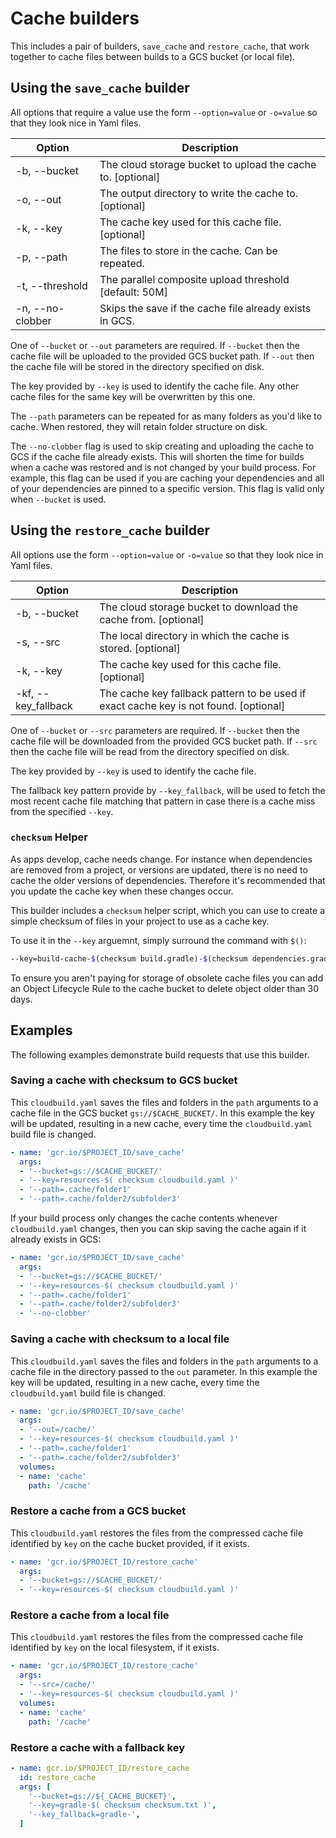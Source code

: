 # Cache builders

This includes a pair of builders, `save_cache` and `restore_cache`, that work together to cache files between builds to a GCS bucket (or local file).

## Using the `save_cache` builder

All options that require a value use the form `--option=value` or `-o=value` so that they look nice in Yaml files.

| Option           | Description                                                 |
| ---------------- | ----------------------------------------------------------- |
| -b, --bucket     | The cloud storage bucket to upload the cache to. [optional] |
| -o, --out        | The output directory to write the cache to. [optional]      |
| -k, --key        | The cache key used for this cache file. [optional]          |
| -p, --path       | The files to store in the cache. Can be repeated.           |
| -t, --threshold  | The parallel composite upload threshold [default: 50M]      |
| -n, --no-clobber | Skips the save if the cache file already exists in GCS.     |

One of `--bucket` or `--out` parameters are required.  If `--bucket` then the cache file will be uploaded to the provided GCS bucket path.  If `--out` then the cache file will be stored in the directory specified on disk.

The key provided by `--key` is used to identify the cache file. Any other cache files for the same key will be overwritten by this one.

The `--path` parameters can be repeated for as many folders as you'd like to cache.  When restored, they will retain folder structure on disk.

The `--no-clobber` flag is used to skip creating and uploading the cache to GCS if the cache file already exists. This will shorten the time for builds when a cache was restored and is not changed by your build process. For example, this flag can be used if you are caching your dependencies and all of your dependencies are pinned to a specific version. This flag is valid only when `--bucket` is used.

## Using the `restore_cache` builder

All options use the form `--option=value` or `-o=value` so that they look nice in Yaml files.

| Option                 | Description                                                                            |
| ---------------------- | -------------------------------------------------------------------------------------- |
| -b,  --bucket          | The cloud storage bucket to download the cache from. [optional]                        |
| -s,  --src             | The local directory in which the cache is stored. [optional]                           |
| -k,  --key             | The cache key used for this cache file. [optional]                                     |
| -kf, --key_fallback    | The cache key fallback pattern to be used if exact cache key is not found. [optional]  |

One of `--bucket` or `--src` parameters are required.  If `--bucket` then the cache file will be downloaded from the provided GCS bucket path.  If `--src` then the cache file will be read from the directory specified on disk.

The key provided by `--key` is used to identify the cache file.

The fallback key pattern provide by `--key_fallback`, will be used to fetch the most recent cache file matching that pattern in case there is a cache miss from the specified `--key`.

### `checksum` Helper

As apps develop, cache needs change. For instance when dependencies are removed from a project, or versions are updated, there is no need to cache the older versions of dependencies. Therefore it's recommended that you update the cache key when these changes occur.

This builder includes a `checksum` helper script, which you can use to create a simple checksum of files in your project to use as a cache key.

To use it in the `--key` arguemnt, simply surround the command with `$()`:

```bash
--key=build-cache-$(checksum build.gradle)-$(checksum dependencies.gradle)
```

To ensure you aren't paying for storage of obsolete cache files you can add an Object Lifecycle Rule to the cache bucket to delete object older than 30 days.

## Examples

The following examples demonstrate build requests that use this builder.

### Saving a cache with checksum to GCS bucket

This `cloudbuild.yaml` saves the files and folders in the `path` arguments to a cache file in the GCS bucket `gs://$CACHE_BUCKET/`.  In this example the key will be updated, resulting in a new cache, every time the `cloudbuild.yaml` build file is changed.

```yaml
- name: 'gcr.io/$PROJECT_ID/save_cache'
  args:
  - '--bucket=gs://$CACHE_BUCKET/'
  - '--key=resources-$( checksum cloudbuild.yaml )'
  - '--path=.cache/folder1'
  - '--path=.cache/folder2/subfolder3'
```

If your build process only changes the cache contents whenever `cloudbuild.yaml` changes, then you can skip saving the cache again if it already exists in GCS:
```yaml
- name: 'gcr.io/$PROJECT_ID/save_cache'
  args:
  - '--bucket=gs://$CACHE_BUCKET/'
  - '--key=resources-$( checksum cloudbuild.yaml )'
  - '--path=.cache/folder1'
  - '--path=.cache/folder2/subfolder3'
  - '--no-clobber'
```

### Saving a cache with checksum to a local file

This `cloudbuild.yaml` saves the files and folders in the `path` arguments to a cache file in the directory passed to the `out` parameter.  In this example the key will be updated, resulting in a new cache, every time the `cloudbuild.yaml` build file is changed.

```yaml
- name: 'gcr.io/$PROJECT_ID/save_cache'
  args:
  - '--out=/cache/'
  - '--key=resources-$( checksum cloudbuild.yaml )'
  - '--path=.cache/folder1'
  - '--path=.cache/folder2/subfolder3'
  volumes:
  - name: 'cache'
    path: '/cache'
```

### Restore a cache from a GCS bucket

This `cloudbuild.yaml` restores the files from the compressed cache file identified by `key` on the cache bucket provided, if it exists.

```yaml
- name: 'gcr.io/$PROJECT_ID/restore_cache'
  args:
  - '--bucket=gs://$CACHE_BUCKET/'
  - '--key=resources-$( checksum cloudbuild.yaml )'
```

### Restore a cache from a local file

This `cloudbuild.yaml` restores the files from the compressed cache file identified by `key` on the local filesystem, if it exists.

```yaml
- name: 'gcr.io/$PROJECT_ID/restore_cache'
  args:
  - '--src=/cache/'
  - '--key=resources-$( checksum cloudbuild.yaml )'
  volumes:
  - name: 'cache'
    path: '/cache'
```

### Restore a cache with a fallback key

```yaml
- name: gcr.io/$PROJECT_ID/restore_cache
  id: restore_cache
  args: [
    '--bucket=gs://${_CACHE_BUCKET}',
    '--key=gradle-$( checksum checksum.txt )',
    '--key_fallback=gradle-',
  ]
```
